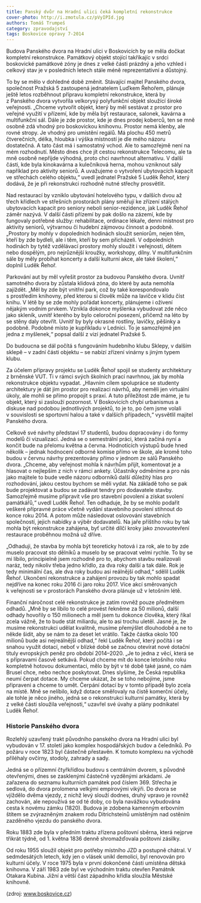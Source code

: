 ```yaml
---
title: Panský dvůr na Hradní ulici čeká kompletní rekonstrukce
cover-photo: http://i.zmotula.cz/pVyIPId.jpg
authors: Tomáš Trumpeš
category: zpravodajství
tags: Boskovice opravy 7-2014
---
```


Budova Panského dvora na Hradní ulici v Boskovicích by se měla dočkat kompletní rekonstrukce. Památkový objekt stojící takříkajíc v srdci boskovické památkové zóny je dnes z velké části prázdný a jeho vzhled i celkový stav je v posledních letech stále méně reprezentativní a důstojný.

To by se mělo v dohledné době změnit. Stávající majitel Panského dvora, společnost Pražská 5 zastoupená jednatelem Luďkem Řehořem, plánuje ještě letos rozběhnout přípravu kompletní rekonstrukce, která by z Panského dvora vytvořila velkorysý polyfunkční objekt sloužící široké veřejnosti. „Chceme vytvořit objekt, který by měl sestávat z prostor pro veřejné využití v přízemí, kde by měla být restaurace, salonek, kavárna a multifunkční sál. Dále je zde prostor, kde je dnes prodej koberců, ten se mně osobně zdá vhodný pro boskovickou knihovnu. Prostor nemá klenby, ale rovné stropy. Je vhodný pro umístění regálů. Má plochu 450 metrů čtverečních, délka, hloubka i výška místností je dle mého názoru dostatečná. A tato část má i samostatný vchod. Ale to samozřejmě není na mém rozhodnutí. Město dnes chce jít cestou rekonstrukce Telecomu, ale ta mně osobně nepřijde výhodná, proto chci navrhnout alternativu. V další části, kde byla kinokavárna a kulečníková herna, mohou vzniknout sály například pro aktivity seniorů. A uvažujeme o vytvoření ubytovacích kapacit ve střechách celého objektu,“ uvedl jednatel Pražské 5 Luděk Řehoř, který dodává, že je při rekonstrukci rozhodně nutné střechy prosvětlit. 

Nad restaurací by vzniklo ubytování hotelového typu, v dalších dvou až třech křídlech ve střešních prostorách plány směřují ke zřízení stálých ubytovacích kapacit pro seniory neboli senior-rezidence, jak Luděk Řehoř záměr nazývá. V další části přízemí by pak došlo na zázemí, kde by fungovaly potřebné služby: rehabilitace, ordinace lékaře, denní místnost pro aktivity seniorů, výtvarnou či hudební zájmovou činnost a podobně. „Prostory by mohly v dopoledních hodinách sloužit seniorům, nejen těm, kteří by zde bydleli, ale i těm, kteří by sem přicházeli. V odpoledních hodinách by tytéž vzdělávací prostory mohly sloužit i veřejnosti, dětem nebo dospělým, pro nejrůznější kroužky, workshopy, dílny. V multifunkčním sále by měly probíhat koncerty a další kulturní akce, ale také školení,“ doplnil Luděk Řehoř.

Parkování aut by měl vyřešit prostor za budovou Panského dvora. Uvnitř samotného dvora by zůstala klidová zóna, do které by auta nemohla zajíždět. „Měl by zde být vnitřní park, což by také korespondovalo s prostředím knihovny, před kterou si člověk může na lavičce v klidu číst knihu. V létě by se zde mohly pořádat koncerty, plánujeme i oživení nějakým vodním prvkem. Vznikla dokonce myšlenka vybudovat zde něco jako skleník, uvnitř kterého by bylo celoroční posezení, přičemž na léto by se stěny daly otevřít. Uvnitř by byly okrasné rostliny, lavičky, pěšinky a podobně. Podobné místo je kupříkladu v Lednici. To je samozřejmě jen jedna z myšlenek,“ popsal další z vizí jednatel Pražské 5.

Do budoucna se dál počítá s fungováním hudebního klubu Sklepy, v dalším sklepě – v zadní části objektu – se nabízí zřízení vinárny s jiným typem klubu.

Za účelem přípravy projektu se Luděk Řehoř spojil se studenty architektury z brněnské VUT. Ti v rámci svých školních prací navrhnou, jak by mohla rekonstrukce objektu vypadat. „Hlavním cílem spolupráce se studenty architektury je dát jim prostor pro realizaci návrhů, aby neměli jen virtuální úkoly, ale mohli se přímo propojit s praxí. A tuto příležitost zde máme, je tu objekt, který si zaslouží pozornost. V Boskovicích chybí urbanismus a diskuse nad podobou jednotlivých projektů, to je to, po čem jsme volali v souvislosti se sportovní halou a také v dalších případech,“ vysvětlil majitel Panského dvora.

Celkově své návrhy představí 17 studentů, budou dopracovány i do formy modelů či vizualizací. Jedná se o semestrální práci, která začíná nyní a končit bude na přelomu května a června. Hodnotících výstupů bude hned několik – jednak hodnocení odborné komise přímo ve škole, ale kromě toho budou v červnu návrhy prezentovány přímo v jednom ze sálů Panského dvora. „Chceme, aby veřejnost mohla k návrhům přijít, komentovat je a hlasovat o nejlepším z nich v rámci ankety. Účastníky odměníme a pro nás jako majitele to bude vedle názoru odborníků další důležitý hlas pro rozhodování, jakou cestou bychom se měli vydat. Na základě toho se pak bude projektovat a budou se zadávat tendry pro dodavatele stavby. Samozřejmě musíme připravit vše pro stavební povolení a získat svolení památkářů,“ uvedl Luděk Řehoř. Ten odhaduje, že by se mohlo podařit veškeré přípravné práce včetně vydání stavebního povolení stihnout do konce roku 2014. A potom může následovat oslovování stavebních společností, jejich nabídky a výběr dodavatelů. Na jaře příštího roku by tak mohla být rekonstrukce zahájena, byť určité dílčí kroky jako znovuotevření restaurace proběhnou možná už dříve. 

„Odhaduji, že stavba by mohla být teoreticky hotová i za rok, ale to by zde muselo pracovat sto dělníků a muselo by se pracovat velmi rychle. To by se mi líbilo, principielně jsem rozhodně pro to, abychom stavbu realizovali naráz, tedy nikoliv třeba jedno křídlo, za dva roky další a tak dále. Rok je tedy minimální čas, ale dva roky budou asi reálnější odhad,“ sdělil Luděk Řehoř. Ukončení rekonstrukce a zahájení provozu by tak mohlo spadat nejdříve na konec roku 2016 či jaro roku 2017. Více akcí směrovaných k veřejnosti se v prostorách Panského dvora plánuje už v letošním létě.

Finanční náročnost celé rekonstrukce je zatím rovněž pouze předmětem odhadů. „Mně by se líbilo to celé provést řekněme za 50 milionů, další odhady hovořily o 150 milionech a měl jsem tu dokonce člověka, který říkal zcela vážně, že to bude stát miliardu, ale to asi trochu uletěl. Jasné je, že musíme rekonstrukci udělat kvalitně, musíme přemýšlet dlouhodobě a ne to někde šidit, aby se nám to za deset let vrátilo. Takže částka okolo 100 milionů bude asi nejreálnější odhad,“ řekl Luděk Řehoř, který počítá i se snahou využít dotací, neboť v blízké době se začnou otevírat nové dotační tituly evropských peněz pro období 2014–2020. „Je to jedna z věcí, která se s přípravami časově setkává. Pokud chceme mít do konce letošního roku kompletně hotovou dokumentaci, mělo by být v té době také jasné, co nám Brusel chce, nebo nechce poskytovat. Dnes slyšíme, že Česká republika neumí čerpat dotace. My chceme ukázat, že se toho nebojíme, jsme připraveni a chceme to umět. Čerpání dotací by v tomto případě bylo zcela na místě. Mně se nelíbilo, když dotace směřovaly na čistě komerční účely, ale tohle je něco jiného, jedná se o rekonstrukci kulturní památky, která by z velké části sloužila veřejnosti,“ uzavřel své úvahy a plány podnikatel Luděk Řehoř.

### Historie Panského dvora

Rozlehlý uzavřený trakt původního panského dvora na Hradní ulici byl vybudován v 17. století jako komplex hospodářských budov a čeledníků. Po požáru v roce 1823 byl částečně přestavěn. K tomuto komplexu na východě přiléhaly ovčírny, stodoly, zahrady a sady.

Jedná se o přízemní čtyřkřídlou budovu s centrálním dvorem, s původně otevřenými, dnes se zasklenými částečně vyzděnými arkádami. Je zařazena do seznamu kulturních památek pod číslem 369. Střecha je sedlová, do dvora prolomena velkými empírovými vikýři. Do dvora se vjíždělo dvěma vjezdy, z nichž levý slouží dodnes, druhý vpravo je rovněž zachován, ale nepoužívá se od té doby, co byla navážkou vybudována cesta k novému zámku (1820). Budova je zdobena kamenným erbovním štítem se zvýrazněným znakem rodu Ditrichsteinů umístěným nad ostěním zazděného vjezdu do panského dvora.

Roku 1883 zde byla v předním traktu zřízena poštovní sběrna, která nejprve třikrát týdně, od 1. května 1836 denně shromažďovala poštovní zásilky.

Od roku 1955 sloužil objekt pro potřeby místního JZD a postupně chátral. V sedmdesátých letech, kdy jen o vlásek unikl demolici, byl renovován pro kulturní účely. V roce 1975 byla v první dokončené části umístěna dětská knihovna. V září 1983 zde byl ve východním traktu otevřen Památník Otakara Kubína. Jižní a větší část západního křídla sloužila Městské knihovně.

(zdroj: www.boskovice.cz)